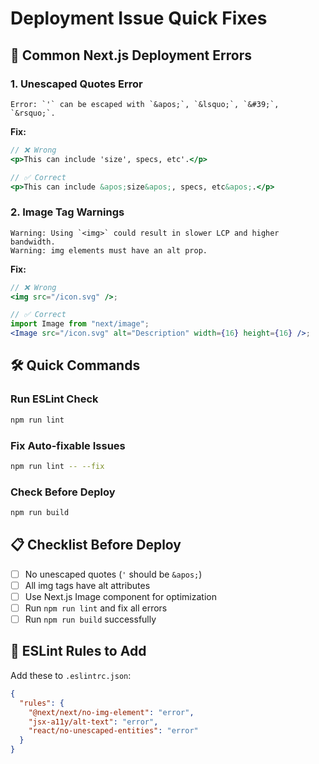 # Deployment Issue Quick Fixes

## 🚨 Common Next.js Deployment Errors

### 1. Unescaped Quotes Error

```
Error: `'` can be escaped with `&apos;`, `&lsquo;`, `&#39;`, `&rsquo;`.
```

**Fix:**

```jsx
// ❌ Wrong
<p>This can include 'size', specs, etc'.</p>

// ✅ Correct
<p>This can include &apos;size&apos;, specs, etc&apos;.</p>
```

### 2. Image Tag Warnings

```
Warning: Using `<img>` could result in slower LCP and higher bandwidth.
Warning: img elements must have an alt prop.
```

**Fix:**

```jsx
// ❌ Wrong
<img src="/icon.svg" />;

// ✅ Correct
import Image from "next/image";
<Image src="/icon.svg" alt="Description" width={16} height={16} />;
```

## 🛠️ Quick Commands

### Run ESLint Check

```bash
npm run lint
```

### Fix Auto-fixable Issues

```bash
npm run lint -- --fix
```

### Check Before Deploy

```bash
npm run build
```

## 📋 Checklist Before Deploy

- [ ] No unescaped quotes (`'` should be `&apos;`)
- [ ] All img tags have alt attributes
- [ ] Use Next.js Image component for optimization
- [ ] Run `npm run lint` and fix all errors
- [ ] Run `npm run build` successfully

## 🔧 ESLint Rules to Add

Add these to `.eslintrc.json`:

```json
{
  "rules": {
    "@next/next/no-img-element": "error",
    "jsx-a11y/alt-text": "error",
    "react/no-unescaped-entities": "error"
  }
}
```
